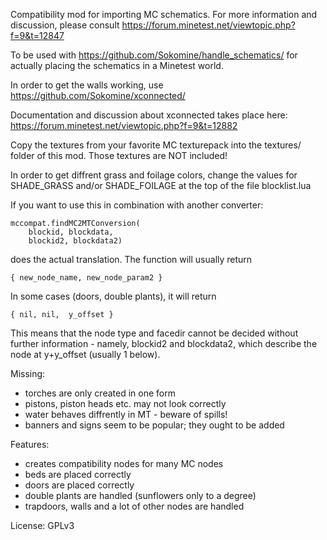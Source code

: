 
Compatibility mod for importing MC schematics.
For more information and discussion, please consult
	https://forum.minetest.net/viewtopic.php?f=9&t=12847

To be used with
	https://github.com/Sokomine/handle_schematics/
for actually placing the schematics in a Minetest world.

In order to get the walls working, use
	https://github.com/Sokomine/xconnected/

Documentation and discussion about xconnected takes place here:
	https://forum.minetest.net/viewtopic.php?f=9&t=12882

Copy the textures from your favorite MC texturepack into the
textures/ folder of this mod. Those textures are NOT included!

In order to get diffrent grass and foilage colors, change
the values for SHADE_GRASS and/or SHADE_FOILAGE at the top of
the file blocklist.lua

If you want to use this in combination with another converter:

	mccompat.findMC2MTConversion(
		blockid, blockdata,
		blockid2, blockdata2)

does the actual translation. The function will usually return

	{ new_node_name, new_node_param2 }

In some cases (doors, double plants), it will return

	{ nil, nil,  y_offset }

This means that the node type and facedir cannot be decided
without further information - namely, blockid2 and blockdata2,
which describe the node at y+y_offset (usually 1 below).


Missing:
* torches are only created in one form
* pistons, piston heads etc. may not look correctly
* water behaves diffrently in MT - beware of spills!
* banners and signs seem to be popular; they ought to be added

Features:
* creates compatibility nodes for many MC nodes
* beds are placed correctly
* doors are placed correctly
* double plants are handled (sunflowers only to a degree)
* trapdoors, walls and a lot of other nodes are handled

License: GPLv3
